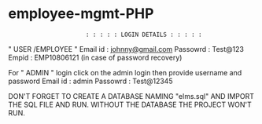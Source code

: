 # employee-mgmt-PHP
                          : : : : : LOGIN DETAILS : : : : : 
" USER /EMPLOYEE "
Email id : johnny@gmail.com
Passowrd : Test@123
Empid : EMP10806121 (in case of password recovery)

For " ADMIN " login click on the admin login then provide username and password
Email id : admin
Passowrd : Test@12345




DON'T FORGET TO CREATE A DATABASE NAMING "elms.sql" AND IMPORT THE SQL FILE AND RUN.
WITHOUT THE DATABASE THE PROJECT WON'T RUN.

